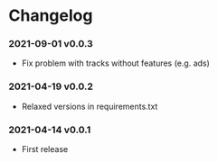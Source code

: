 # Changelog

### 2021-09-01  v0.0.3
- Fix problem with tracks without features (e.g. ads)

### 2021-04-19  v0.0.2
- Relaxed versions in requirements.txt

### 2021-04-14  v0.0.1
- First release